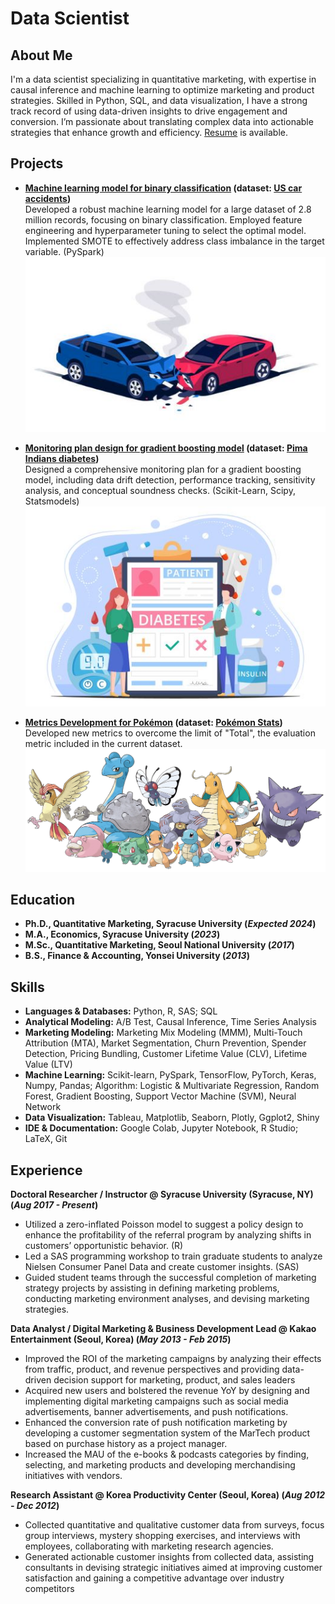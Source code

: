 # Data Scientist

## About Me
I'm a data scientist specializing in quantitative marketing, with expertise in causal inference and machine learning to optimize marketing and product strategies. Skilled in Python, SQL, and data visualization, I have a strong track record of using data-driven insights to drive engagement and conversion. I’m passionate about translating complex data into actionable strategies that enhance growth and efficiency. [Resume](https://drive.google.com/file/d/1hLrjeRsjJ5T57LM59ApfQUr3BeBMIlhm/view?usp=drive_link) is available.

## Projects
- **[Machine learning model for binary classification](https://github.com/harimshin/data-science-portfolio/blob/main/machine_learning_binary_classification_with_SMOTE_prediction_model_for_the_severity_of_car_accidents.ipynb) (dataset: [US car accidents](https://www.kaggle.com/datasets/sobhanmoosavi/us-accidents))**<br>
  Developed a robust machine learning model for a large dataset of 2.8 million records, focusing on binary classification. Employed feature engineering and hyperparameter tuning to select the optimal model. Implemented SMOTE
to effectively address class imbalance in the target variable. (PySpark)
![car accidents](/assets/img/accidents.jpg)
- **[Monitoring plan design for gradient boosting model](https://github.com/harimshin/data-science-portfolio/blob/main/mlops_model_risk_management_monitoring_plan_gradient_boosting_model_for_pima_diabetes.ipynb)
(dataset: [Pima Indians diabetes](https://www.kaggle.com/datasets/uciml/pima-indians-diabetes-database))**<br>
Designed a comprehensive monitoring plan for a gradient boosting model, including data drift detection, performance tracking, sensitivity analysis, and conceptual soundness checks. (Scikit-Learn, Scipy, Statsmodels)
![diabetes](/assets/img/diabetes.jpg)

- **[Metrics Development for Pokémon](https://github.com/harimshin/data-science-portfolio/blob/f95fb8f19a8de65224b41bbf7ee9b3913ba73e3c/Metrics_Development_for_Pokemon.ipynb)
(dataset: [Pokémon Stats](https://www.kaggle.com/datasets/abcsds/pokemon))**<br>
Developed new metrics to overcome the limit of "Total", the evaluation metric included in the current dataset.
![pokemon](/assets/img/kanto_pokemon.png)

## Education
- **Ph.D., Quantitative Marketing, Syracuse University (_Expected 2024_)**
- **M.A., Economics, Syracuse University (_2023_)**						       		
- **M.Sc., Quantitative Marketing, Seoul National University (_2017_)**	 			        		
- **B.S., Finance & Accounting, Yonsei University (_2013_)**

## Skills
- **Languages & Databases:** Python, R, SAS; SQL
- **Analytical Modeling:** A/B Test, Causal Inference, Time Series Analysis
- **Marketing Modeling:** Marketing Mix Modeling (MMM), Multi-Touch Attribution (MTA), Market Segmentation,
Churn Prevention, Spender Detection, Pricing Bundling, Customer Lifetime Value (CLV), Lifetime Value (LTV)
- **Machine Learning:** Scikit-learn, PySpark, TensorFlow, PyTorch, Keras, Numpy, Pandas; Algorithm: Logistic &
Multivariate Regression, Random Forest, Gradient Boosting, Support Vector Machine (SVM), Neural Network
- **Data Visualization:** Tableau, Matplotlib, Seaborn, Plotly, Ggplot2, Shiny
- **IDE & Documentation:** Google Colab, Jupyter Notebook, R Studio; LaTeX, Git

## Experience
**Doctoral Researcher / Instructor @ Syracuse University (Syracuse, NY) (_Aug 2017 - Present_)**
- Utilized a zero-inflated Poisson model to suggest a policy design to enhance the profitability of the referral program
by analyzing shifts in customers’ opportunistic behavior. (R)
- Led a SAS programming workshop to train graduate students to analyze Nielsen Consumer Panel Data and
create customer insights. (SAS)
- Guided student teams through the successful completion of marketing strategy projects by assisting in defining
marketing problems, conducting marketing environment analyses, and devising marketing strategies.

**Data Analyst / Digital Marketing & Business Development Lead @ Kakao Entertainment (Seoul, Korea) (_May 2013 - Feb 2015_)**
- Improved the ROI of the marketing campaigns  by analyzing their effects from traffic, product, and revenue
perspectives and providing data-driven decision support for marketing, product, and sales leaders
- Acquired new users and bolstered the revenue YoY by designing and implementing digital marketing
campaigns such as social media advertisements, banner advertisements, and push notifications.
- Enhanced the conversion rate of push notification marketing by developing a customer segmentation system
of the MarTech product based on purchase history as a project manager.
- Increased the MAU of the e-books & podcasts categories by finding, selecting, and marketing products
and developing merchandising initiatives with vendors.

**Research Assistant @ Korea Productivity Center (Seoul, Korea) (_Aug 2012 - Dec 2012_)**
- Collected quantitative and qualitative customer data from surveys, focus group interviews, mystery shopping
exercises, and interviews with employees, collaborating with marketing research agencies.
- Generated actionable customer insights from collected data, assisting consultants in devising strategic initiatives
aimed at improving customer satisfaction and gaining a competitive advantage over industry competitors
